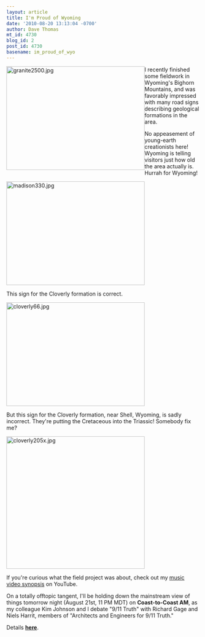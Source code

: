 ```yaml
---
layout: article
title: I'm Proud of Wyoming
date: '2010-08-20 13:13:04 -0700'
author: Dave Thomas
mt_id: 4730
blog_id: 2
post_id: 4730
basename: im_proud_of_wyo
---
```

<img src="{{ site.baseurl }}/uploads/2010/granite2500.jpg" alt="granite2500.jpg" width="360" height="270" style="float:left" class="mt-image-none" />
I recently finished some fieldwork in Wyoming's Bighorn Mountains, and was favorably impressed with many road signs describing geological formations in the area.  

No appeasement of young-earth creationists here!  Wyoming is telling visitors just how old the area actually is.  Hurrah for Wyoming!

<img src="{{ site.baseurl }}/uploads/2010/madison330.jpg" alt="madison330.jpg" width="360" height="270" class="mt-image-none" />

This sign for the Cloverly formation is correct.

<img src="{{ site.baseurl }}/uploads/2010/cloverly66.jpg" alt="cloverly66.jpg" width="360" height="270" class="mt-image-none" />

But this sign for the Cloverly formation, near Shell, Wyoming, is sadly incorrect.  They're putting the Cretaceous into the Triassic!  Somebody fix me?

<img src="{{ site.baseurl }}/uploads/2010/cloverly205x.jpg" alt="cloverly205x.jpg" width="360" height="345" class="mt-image-none" />

If you're curious what the field project was about, check out my [music video synopsis](http://www.youtube.com/watch?v=IceLOlVUQE0) on YouTube.

On a totally offtopic tangent, I'll be holding down the mainstream view of things tomorrow night (August 21st, 11 PM MDT) on **Coast-to-Coast AM**, as my colleague Kim Johnson and I debate "9/11 Truth" with Richard Gage and Niels Harrit, members of "Architects and Engineers for 9/11 Truth."

Details [**here**](http://www.nmsr.org/).
